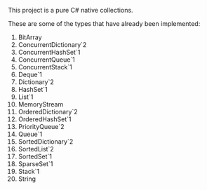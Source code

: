 This project is a pure C# native collections.

These are some of the types that have already been implemented:

1. BitArray
2. ConcurrentDictionary`2
3. ConcurrentHashSet`1
4. ConcurrentQueue`1
5. ConcurrentStack`1
6. Deque`1
7. Dictionary`2
8. HashSet`1
9. List`1
10. MemoryStream
11. OrderedDictionary`2
12. OrderedHashSet`1
13. PriorityQueue`2
14. Queue`1
15. SortedDictionary`2
16. SortedList`2
17. SortedSet`1
18. SparseSet`1
19. Stack`1
20. String